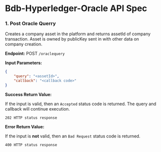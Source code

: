 # Bdb-Hyperledger-Oracle API Spec

### 1. Post Oracle Querry

Creates a company asset in the platform and returns assetId of company transaction. Asset is owned by publicKey sent in with other data on company creation.

**Endpoint:** POST `/oraclequery`

**Input Parameters:**

```json
{
    "query": "<assetId>",
    "callback": "<callback code>"
}
```

**Success Return Value:**

If the input is valid, then an `Accepted` status code is returned. The query and callback will continue execution.

```code
202 HTTP status response
```

**Error Return Value:**

If the input is **not** valid, then an `Bad Request` status code is returned.

```code
400 HTTP status response
```